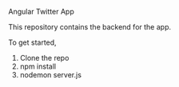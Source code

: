 Angular Twitter App

This repository contains the backend for the app.

To get started, 

1. Clone the repo
2. npm install
3. nodemon server.js